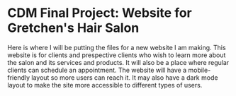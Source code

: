 # CDM Final Project: Website for Gretchen's Hair Salon
Here is where I will be putting the files for a new website I am making. This website is for clients and prespective clients who wish to learn more about the salon and its services and products. It will also be a place where regular clients can schedule an appointment. The website will have a mobile-friendly layout so more users can reach it. It may also have a dark mode layout to make the site more accessible to different types of users. 
